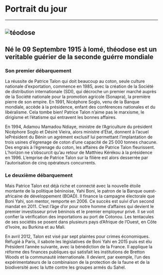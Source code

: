# Portrait du jour


-----
![téodose](C:/Users/CP11.IDGEO/Desktop/html/teodoseé.JPG "Voici le portarait du futur présudent de Lomé")
-----
## Né le 09 Septembre 1915 à lomé, théodose est un veritable guérier de la seconde guérre mondiale


 ###  Son premier débarquement 
La réussite de Patrice Talon qui doit beaucoup au coton, seule culture nationale d’exportation, commence en 1985, avec la création de la Société de distribution internationale (SDI), qui décroche un premier marché auprès de la Société nationale pour la promotion agricole (Sonapra), la première pierre de son empire. En 1991, Nicéphore Soglo, venu de la Banque mondiale, accède à la présidence, enfant des conférences nationales et du libéralisme. Cela tombe bien! Patrice Talon n’aime pas le marxisme, le dirigisme et l’étatisme qui entravent les bonnes affaires.

En 1994, Adamou Mamadou Ndiaye, ministre de l’Agriculture du président Nicéphore Soglo et Désiré Vieira, alors ministre d’État, donnent à l’acuel lePrésident du Bénin un agrément exclusif lui permettant l’implantation de trois usines d’égrenage de coton d’une capacité de 25 000 tonnes chacune. Des engrais à l’égrenage du coton, les affaires de Patrice Talon fleurissent. L’horizon ne s’obscurcit qu’au retour de Matthieu Kérékou à la présidence en 1996. L’emprise de Patrice Talon sur la filière est alors desserrée par l’autorisation de cinq opérateurs concurrents.

### Le deuxième débarquement
Mais Patrice Talon est déjà riche et connecté avec la nouvelle étoile montante de la politique béninoise, Yahi Boni, le patron de la Banque ouest-africaine de développement (BOAD). Il finance la campagne électorale que Boni Yahi, son mentor, remporte en 2006. Ce succès est suivi d’un second mandat en 2011. C’est l’âge d’or pour notre homme d’affaires qui devient le premier investisseur privé béninois et le premier employeur privé. Il se voit confier la vérification des importations au port de Cotonou. Les tentacules de ses sociétés se posent dans plusieurs pays d’Afrique de l’Ouest, en Côte d’Ivoire, au Burkina et au Mali.

En avril 2012, Talon est visé par sept plaintes pour crimes économiques. Réfugié à Paris, il sabote les législatives de Boni Yahi en 2015 puis est élu Président l’année suivante, avec la bénédiction de la France. Il applique la réforme des finances publiques qui satisfait les institutions de Bretton Woods et la communauté internationale. Il devient, par exemple, l’un des expérimentateurs de la combinaison de la protection de la faune et de la biodiversité avec la lutte contre les groupes armés du Sahel.
